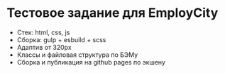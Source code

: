 # Тестовое задание для EmployCity

* Стек: html, css, js
* Сборка: gulp + esbuild + scss
* Адаптив от 320px
* Классы и файловая структура по БЭМу
* Сборка и публикация на github pages по экшену